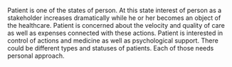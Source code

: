 Patient is one of the states of person. At this state interest of person as a stakeholder increases dramatically while he or her becomes an object of the healthcare. Patient is concerned about the velocity and quality of care as well as expenses connected with these actions. Patient is interested in control of actions and medicine as well as psychological support.
There could be different types and statuses of patients. Each of those needs personal approach.